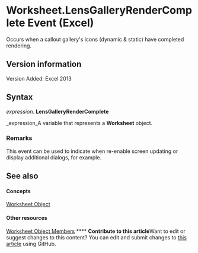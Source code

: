 
# Worksheet.LensGalleryRenderComplete Event (Excel)

Occurs when a callout gallery's icons (dynamic &amp; static) have completed rendering.


## Version information

Version Added: Excel 2013 


## Syntax

 _expression_. **LensGalleryRenderComplete**

 _expression_A variable that represents a  **Worksheet** object.


### Remarks

This event can be used to indicate when re-enable screen updating or display additional dialogs, for example.


## See also


#### Concepts


 [Worksheet Object](182b705e-854a-81cc-a4b0-59b942de55ae.md)
#### Other resources


 [Worksheet Object Members](f8c1afea-1a1c-f5e4-37e3-52c434c8c157.md)
****   **Contribute to this article**Want to edit or suggest changes to this content? You can edit and submit changes to  [this article](https://github.com/jhershey00/VBA_Excel_Test/OpenXMLCon/articles/0e714e01-653b-35ea-455d-21510f59a165.md) using GitHub.

